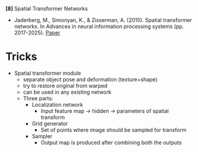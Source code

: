 **[8]** Spatial Transformer Networks
- Jaderberg, M., Simonyan, K., & Zisserman, A. (2015). Spatial transformer networks. In Advances in neural information processing systems (pp. 2017-2025).
[Paper](http://papers.nips.cc/paper/5854-spatial-transformer-networks.pdf)

# Tricks
- Spatial transformer module
  - separate object pose and deformation (texture+shape)
  - try to restore original from warped
  - can be used in any existing network
  - Three parts:
    - Localization network
      - Input feature map -> hidden -> parameters of spatial transform
    - Grid generator
      - Set of points where image should be sampled for transform
    - Sampler
      - Output map is produced after combining both the outputs
